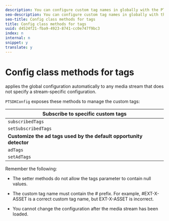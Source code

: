 ```yaml
---
description: You can configure custom tag names in globally with the PTSDKConfig class. Q: Double-check whether iOS also has the stream-based method. There's no MediaPlayerItemConfig in Android.
seo-description: You can configure custom tag names in globally with the PTSDKConfig class. Q: Double-check whether iOS also has the stream-based method. There's no MediaPlayerItemConfig in Android.
seo-title: Config class methods for tags
title: Config class methods for tags
uuid: d4524f21-fba9-4923-8741-cc0e747f9bc3
index: n
internal: n
snippet: y
translate: y
---
```


# Config class methods for tags

 <!-- PH element: phrases/primetime-sdk-name --> applies the global configuration automatically to any media stream that does not specify a stream-specific configuration.
`PTSDKConfig` exposes these methods to manage the custom tags: 

| **Subscribe to specific custom tags** |
|---|
| `subscribedTags`  |Retrieves the current list of subscribed tags. |
| `setSubscribedTags`  |Sets the list of subscribed tags that will be exposed to the application. |
| **Customize the ad tags used by the default opportunity detector** |
|  `adTags`  |Retrieves the current list of ad tags. |
|  `setAdTags`  |Sets the list of ad tags that will be used by default opportunity generator. |

Remember the following: 
* The setter methods do not allow the tags parameter to contain null values.
* The custom tag name must contain the # prefix. For example, #EXT-X-ASSET is a correct custom tag name, but EXT-X-ASSET is incorrect.

* You cannot change the configuration after the media stream has been loaded.

